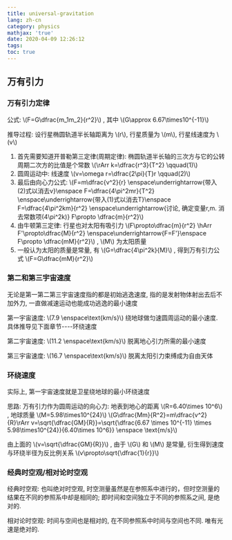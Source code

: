```yaml
---
title: universal-gravitation
lang: zh-cn
category: physics
mathjax: 'true'
date: 2020-04-09 12:26:12
tags:
toc: true
---
```


## 万有引力

### 万有引力定律

公式: \\(F=G\dfrac{m_1m_2}{r^2}\\) , 其中 \\(G\approx 6.67\times10^{-11}\\)

推导过程:
设行星椭圆轨道半长轴距离为 \\(r\\), 行星质量为 \\(m\\), 行星线速度为 \\(v\\)
1. 首先需要知道开普勒第三定律(周期定律):
   椭圆轨道半长轴的三次方与它的公转周期二次方的比值是个常数 \\(\rArr k=\dfrac{r^3}{T^2} \qquad(1)\\)
2. 圆周运动中: 线速度 \\(v=\omega r=\dfrac{2\pi}{T}r \qquad(2)\\)
3. 最后由向心力公式: \\(F=m\dfrac{v^2}{r} \enspace\underrightarrow{带入(2)式以消去v}\enspace F=\dfrac{4\pi^2mr}{T^2} \enspace\underrightarrow{带入(1)式以消去T}\enspace F=\dfrac{4\pi^2km}{r^2} \enspace\underrightarrow{讨论, 确定变量r,m. 消去常数项(4\pi^2k)} F\propto \dfrac{m}{r^2}\\)
4. 由牛顿第三定律: 行星也对太阳有吸引力 \\(F\propto\dfrac{m}{r^2} \hArr  F'\propto\dfrac{M}{r^2} \enspace\underrightarrow{F=F'}\enspace F\propto \dfrac{mM}{r^2}\\) , \\(M\\) 为太阳质量
5.  一般认为太阳的质量是常量, 有 \\(G=\dfrac{4\pi^2k}{M}\\) , 得到万有引力公式 \\(F=G\dfrac{mM}{r^2}\\)

### 第二和第三宇宙速度

无论是第一第二第三宇宙速度指的都是初始逃逸速度, 指的是发射物体射出去后不加外力, 一直做减速运动也能成功逃逸的最小速度

第一宇宙速度: \\(7.9 \enspace\text{km/s}\\) 绕地球做匀速圆周运动的最小速度. 具体推导见下面章节----环绕速度

第二宇宙速度: \\(11.2 \enspace\text{km/s}\\) 脱离地心引力所需的最小速度

第三宇宙速度: \\(16.7 \enspace\text{km/s}\\) 脱离太阳引力束缚成为自由天体

### 环绕速度

实际上, 第一宇宙速度就是卫星绕地球的最小环绕速度

思路: 万有引力作为圆周运动的向心力:
地表到地心的距离 \\(R=6.40\times 10^6\\) , 地球质量 \\(M=5.98\times10^{24}\\)
\\(G\dfrac{Mm}{R^2}=m\dfrac{v^2}{R}\rArr v=\sqrt{\dfrac{GM}{R}}=\sqrt{\dfrac{6.67 \times 10^{-11} \times 5.98\times10^{24}}{6.40\times 10^6}} \enspace \text{m/s}\\)

由上面的 \\(v=\sqrt{\dfrac{GM}{R}}\\) , 由于 \\(G\\) 和 \\(M\\) 是常量, 衍生得到速度与环绕半径为反比例关系 \\(v\propto\sqrt{\dfrac{1}{r}}\\)

### 经典时空观/相对论时空观

经典时空观: 也叫绝对时空观, 时空测量虽然是在参照系中进行的，但时空测量的结果在不同的参照系中却是相同的; 即时间和空间独立于不同的参照系之间, 是绝对的.

相对论时空观: 时间与空间也是相对的, 在不同参照系中时间与空间也不同. 唯有光速是绝对的.
